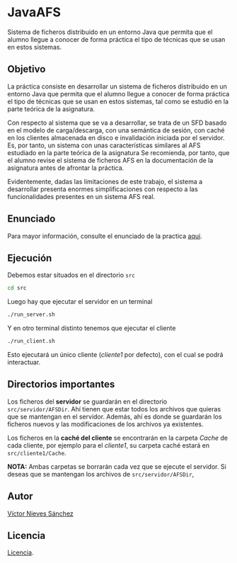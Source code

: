 # JavaAFS
Sistema de ficheros distribuido en un entorno Java que permita que el alumno llegue a conocer de forma práctica el tipo de técnicas que se usan en estos sistemas.
## Objetivo
La práctica consiste en desarrollar un sistema de ficheros distribuido en un entorno Java que permita que el alumno llegue a conocer de forma práctica el tipo de técnicas que se usan en estos sistemas, tal como se estudió en la parte teórica de la asignatura.

Con respecto al sistema que se va a desarrollar, se trata de un SFD basado en el modelo de carga/descarga, con una semántica de sesión, con caché en los clientes almacenada en disco e invalidación iniciada por el servidor. Es, por tanto, un sistema con unas características similares al AFS estudiado en la parte teórica de la asignatura Se recomienda, por tanto, que el alumno revise el sistema de ficheros AFS en la documentación de la asignatura antes de afrontar la práctica.

Evidentemente, dadas las limitaciones de este trabajo, el sistema a desarrollar presenta enormes simplificaciones con respecto a las funcionalidades presentes en un sistema AFS real.

## Enunciado
Para mayor información, consulte el enunciado de la practica [aquí](/doc/enunciado.md).

## Ejecución
Debemos estar situados en el directorio `src`
```sh
cd src
```
Luego hay que ejecutar el servidor en un terminal
```sh
./run_server.sh
```
Y en otro terminal distinto tenemos que ejecutar el cliente
```sh
./run_client.sh
```
Esto ejecutará un único cliente (_cliente1_ por defecto), con el cual se podrá interactuar.

## Directorios importantes
Los ficheros del **servidor** se guardarán en el directorio `src/servidor/AFSDir`. Ahí tienen que estar todos los archivos que quieras que se mantengan en el servidor. Además, ahí es donde se guardarán los ficheros nuevos y las modificaciones de los archivos ya existentes.

Los ficheros en la **caché del cliente** se encontrarán en la carpeta _Cache_ de cada cliente, por ejemplo para el _cliente1_, su carpeta caché estará en `src/cliente1/Cache`. 

**NOTA:** Ambas carpetas se borrarán cada vez que se ejecute el servidor. Si deseas que se mantengan los archivos de `src/servidor/AFSDir`,
## Autor
[Víctor Nieves Sánchez](https://twitter.com/VictorNS69)

## Licencia
[Licencia](/LICENSE).
